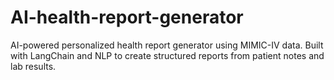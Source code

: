 # AI-health-report-generator
AI-powered personalized health report generator using MIMIC-IV data. Built with LangChain and NLP to create structured reports from patient notes and lab results.

